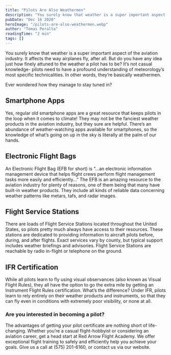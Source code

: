 ```yaml
---
title: "Pilots Are Also Weathermen"
description: "You surely know that weather is a super important aspect of the aviation industry. It affects the way airplanes fly, after all. But do you have any idea just how finely attuned to the weather a pilot has to be? It’s not casual knowledge- pilots need to have a profound understanding of meteorology’s most specific technicalities. In other words, they’re basically weathermen."
pubDate: "Dec 16 2020"
heroImage: "/pilots-are-also-weathermen.webp"
author: "Tomas Peralta"
readingTime: "2 min"
tags: []
---
```


You surely know that weather is a super important aspect of the aviation industry. It affects the way airplanes fly, after all. But do you have any idea just how finely attuned to the weather a pilot has to be? It’s not casual knowledge- pilots need to have a profound understanding of meteorology’s most specific technicalities. In other words, they’re basically weathermen.

Ever wondered how they manage to stay tuned in?

## Smartphone Apps

Yes, regular old smartphone apps are a great resource that keeps pilots in the loop when it comes to climate! They may not be the fanciest weather products in the aviation industry, but they sure are helpful. There’s an abundance of weather-watching apps available for smartphones, so the knowledge of what’s going on up in the sky is literally at the palm of our hands.

## Electronic Flight Bags

An Electronic Flight Bag (EFB for short) is “…an electronic information management device that helps flight crews perform flight management tasks more easily and efficiently…” The EFB is an amazing resource to the aviation industry for plenty of reasons, one of them being that many have built-in weather products. They include all kinds of reliable data concerning weather patterns like metars, tafs, and radar images.

## Flight Service Stations

There are loads of Flight Service Stations located throughout the United States, so pilots pretty much always have access to their resources. These stations are dedicated to providing information to aircraft pilots before, during, and after flights. Exact services vary by county, but typical support includes weather briefings and advisories. Flight Service Stations are reachable by radio in-flight or telephone on the ground.

## IFR Certification

While all pilots learn to fly using visual observances (also known as Visual Flight Rules), they all have the option to go the extra mile by getting an Instrument Flight Rules certification. What’s the difference? Under IFR, pilots learn to rely entirely on their weather products and instruments, so that they can fly even in conditions with extremely poor visibility, or none at all.

### Are you interested in becoming a pilot?

The advantages of getting your pilot certificate are nothing short of life-changing. Whether you’re a casual flight-hobbyist or considering an aviation career, get a head start at Red Arrow Flight Academy. We offer exceptional flight training to safely and efficiently help you achieve your goals. Give us a call at (575) 201-6160, or contact us via our website.
